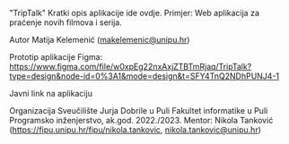 "TripTalk"
Kratki opis aplikacije ide ovdje. Primjer: Web aplikacija za praćenje novih filmova i serija.

Autor
Matija Kelemenić (makelemenic@unipu.hr)

Prototip aplikacije
Figma: https://www.figma.com/file/w0xpEg22nxAxjZTBTmRjaq/TripTalk?type=design&node-id=0%3A1&mode=design&t=SFY4TnQ2NDhPUNJ4-1 

Javni link na aplikaciju


Organizacija
Sveučilište Jurja Dobrile u Puli
Fakultet informatike u Puli
Programsko inženjerstvo, ak.god. 2022./2023.
Mentor: Nikola Tanković (https://fipu.unipu.hr/fipu/nikola.tankovic, nikola.tankovic@unipu.hr)
